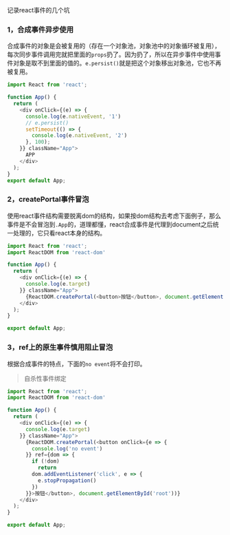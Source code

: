 记录react事件的几个坑

### 1，合成事件异步使用

合成事件的对象是会被复用的（存在一个对象池，对象池中的对象循环被复用），每次同步事件调用完就把里面的`props`扔了。因为扔了，所以在异步事件中使用事件对象是取不到里面的值的。`e.persist()`就是把这个对象移出对象池，它也不再被复用。

```js
import React from 'react';

function App() {
  return (
    <div onClick={(e) => {
      console.log(e.nativeEvent, '1')
      // e.persist()
      setTimeout(() => {
        console.log(e.nativeEvent, '2')
      }, 100);
    }} className="App">
      APP
    </div>
  );
}
export default App;
```

### 2，createPortal事件冒泡

使用react事件结构需要脱离dom的结构，如果按dom结构去考虑下面例子，那么事件是不会冒泡到`.App`的，道理都懂，react合成事件是代理到document之后统一处理的，它只看react本身的结构。

```js
import React from 'react';
import ReactDOM from 'react-dom'

function App() {
  return (
    <div onClick={(e) => {
      console.log(e.target)
    }} className="App">
      {ReactDOM.createPortal(<button>按钮</button>, document.getElementById('root'))}
    </div>
  );
}

export default App;
```

### 3，ref上的原生事件慎用阻止冒泡

根据合成事件的特点，下面的`no event`将不会打印。

> 自杀性事件绑定

```js
import React from 'react';
import ReactDOM from 'react-dom'

function App() {
  return (
    <div onClick={(e) => {
      console.log(e.target)
    }} className="App">
      {ReactDOM.createPortal(<button onClick={e => {
        console.log('no event')
      }} ref={dom => {
        if (!dom)
          return
        dom.addEventListener('click', e => {
          e.stopPropagation()
        })
      }}>按钮</button>, document.getElementById('root'))}
    </div>
  );
}

export default App;
```